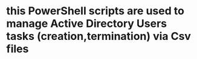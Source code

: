# this PowerShell scripts are used to manage Active Directory Users tasks (creation,termination) via Csv files
